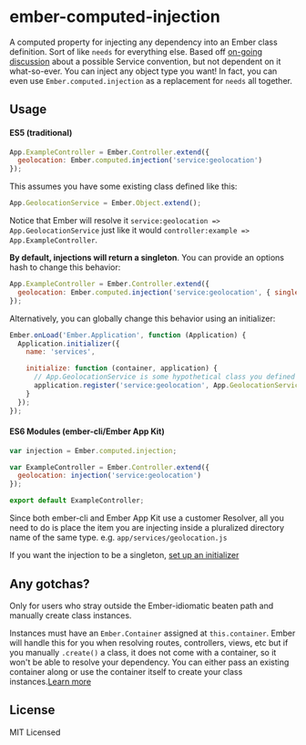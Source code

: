 ember-computed-injection
========================

A computed property for injecting any dependency into an Ember class definition. Sort of like `needs` for everything else. Based off [on-going discussion](http://discuss.emberjs.com/t/services-a-rumination-on-introducing-a-new-role-into-the-ember-programming-model/4947/46?u=jayphelps) about a possible Service convention, but not dependent on it what-so-ever. You can inject any object type you want! In fact, you can even use `Ember.computed.injection` as a replacement for `needs` all together.

## Usage

#### ES5 (traditional)
```javascript
App.ExampleController = Ember.Controller.extend({
  geolocation: Ember.computed.injection('service:geolocation')
});
```
This assumes you have some existing class defined like this:
```javascript
App.GeolocationService = Ember.Object.extend();
```
Notice that Ember will resolve it `service:geolocation => App.GeolocationService` just like it would `controller:example => App.ExampleController`. 

**By default, injections will return a singleton**. You can provide an options hash to change this behavior:

```javascript
App.ExampleController = Ember.Controller.extend({
  geolocation: Ember.computed.injection('service:geolocation', { singleton: false })
});

```
Alternatively, you can globally change this behavior using an initializer:

```javascript
Ember.onLoad('Ember.Application', function (Application) {
  Application.initializer({
    name: 'services',

    initialize: function (container, application) {
      // App.GeolocationService is some hypothetical class you defined prior 
      application.register('service:geolocation', App.GeolocationService, { singleton: false });
    }
  });
});
```
#### ES6 Modules (ember-cli/Ember App Kit)
```javascript
var injection = Ember.computed.injection;

var ExampleController = Ember.Controller.extend({
  geolocation: injection('service:geolocation')
});

export default ExampleController;
```
Since both ember-cli and Ember App Kit use a customer Resolver, all you need to do is place the item you are injecting inside a pluralized directory name of the same type. e.g. `app/services/geolocation.js`

If you want the injection to be a singleton, [set up an initializer](http://iamstef.net/ember-app-kit/guides/naming-conventions.html#initializers)

## Any gotchas?

Only for users who stray outside the Ember-idiomatic beaten path and manually create class instances.

Instances must have an `Ember.Container` assigned at `this.container`. Ember will handle this for you when resolving routes, controllers, views, etc but if you manually `.create()` a class, it does not come with a container, so it won't be able to resolve your dependency. You can either pass an existing container along or use the container itself to create your class instances.[Learn more](https://github.com/emberjs/website/pull/1293)

## License
MIT Licensed

